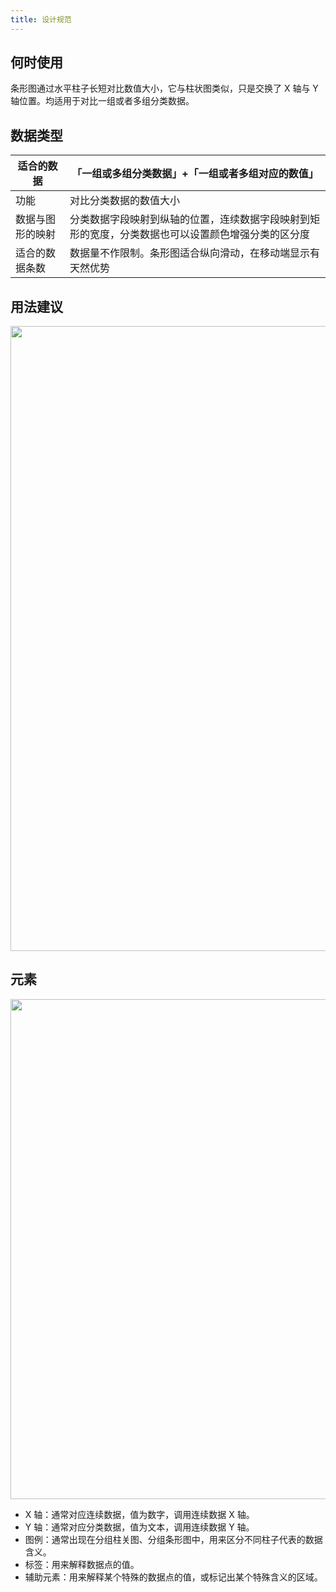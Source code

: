 ```yaml
---
title: 设计规范
---
```


## 何时使用

条形图通过水平柱子长短对比数值大小，它与柱状图类似，只是交换了 X 轴与 Y 轴位置。均适用于对比一组或者多组分类数据。

## 数据类型

| 适合的数据       | 「一组或多组分类数据」+「一组或者多组对应的数值」                                                  |
| ---------------- | -------------------------------------------------------------------------------------------------- |
| 功能             | 对比分类数据的数值大小                                                                             |
| 数据与图形的映射 | 分类数据字段映射到纵轴的位置，连续数据字段映射到矩形的宽度，分类数据也可以设置颜色增强分类的区分度 |
| 适合的数据条数   | 数据量不作限制。条形图适合纵向滑动，在移动端显示有天然优势                                         |

## 用法建议

<img src='https://gw.alipayobjects.com/mdn/rms_d314dd/afts/img/A*AQz8SIbK9UgAAAAAAAAAAABkARQnAQ' width='1000'>

## 元素

<img src='https://gw.alipayobjects.com/mdn/rms_d314dd/afts/img/A*hPSDQ5O0A9gAAAAAAAAAAABkARQnAQ' width='800'>

- X 轴：通常对应连续数据，值为数字，调用连续数据 X 轴。
- Y 轴：通常对应分类数据，值为文本，调用连续数据 Y 轴。
- 图例：通常出现在分组柱关图、分组条形图中，用来区分不同柱子代表的数据含义。
- 标签：用来解释数据点的值。
- 辅助元素：用来解释某个特殊的数据点的值，或标记出某个特殊含义的区域。
